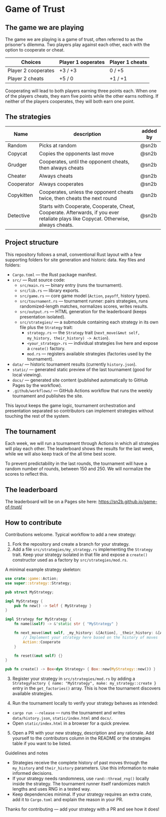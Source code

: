 # Game of Trust

## The game we are playing

The game we are playing is a game of trust, often referred to as the prisoner's dilemma. Two players play against each other, each with the option to cooperate or cheat.

| Choices                     | Player 1 ooperates | Player 1 cheats |
|-----------------------------|--------------------|-----------------------------|
| Player 2 cooperates          | +3 / +3            |  0 / +5                     |
| Player 2 cheats | +5 /  0            | +1 / +1                     |

Cooperating will lead to both players earning three points each. When one of the players cheats, they earn five points while the other earns nothing. If neither of the players cooperates, they will both earn one point.

## The strategies

| Name       | description                                                                                                                         | added by |
|------------|-------------------------------------------------------------------------------------------------------------------------------------|----------|
| Random     | Picks at random                                                                                                                     | @sn2b    |
| Copycat    | Copies the opponents last move                                                                                                      | @sn2b    |
| Grudger    | Cooperates, until the opponent cheats, then always cheats                                                                           | @sn2b    |
| Cheater    | Always cheats                                                                                                                       | @sn2b    |
| Cooperator | Always cooperates                                                                                                                   | @sn2b    |
| Copykitten | Cooperates, unless the opponent cheats twice, then cheats the next round                                                            | @sn2b    |
| Detective  | Starts with Cooperate, Cooperate, Cheat, Cooperate. Afterwards, if you ever retaliate plays like Copycat. Otherwise, always cheats. | @sn2b    |

## Project structure

This repository follows a small, conventional Rust layout with a few supporting folders for site generation and historic data. Key files and folders:

- `Cargo.toml` — the Rust package manifest.
- `src/` — Rust source code:
  - `src/main.rs` — binary entry (runs the tournament).
  - `src/lib.rs` — library exports.
  - `src/game.rs` — core game model (`Action`, `payoff`, history types).
  - `src/tournament.rs` — tournament runner: pairs strategies, runs randomized-length matches, normalizes scores, writes results.
  - `src/output.rs` — HTML generation for the leaderboard (keeps presentation isolated).
  - `src/strategies/` — a submodule containing each strategy in its own file plus the `Strategy` trait:
    - `strategy.rs` — the `Strategy` trait (`next_move(&mut self, my_history, their_history) -> Action`).
    - `<your_strategy>.rs` — individual strategies live here and expose a `create()` factory.
    - `mod.rs` — registers available strategies (factories used by the tournament).
- `data/` — historic tournament results (currently `history.json`).
- `static/` — generated static preview of the last tournament (good for local viewing).
- `docs/` — generated site content (published automatically to GitHub Pages by the workflow).
- `.github/workflows/` — GitHub Actions workflow that runs the weekly tournament and publishes the site.

This layout keeps the game logic, tournament orchestration and presentation separated so contributors can implement strategies without touching the rest of the system.

## The tournament

Each week, we will run a tournament through Actions in which all strategies will play each other. The leaderboard shows the results for the last week, while we will also keep track of the all time best score.

To prevent predictability in the last rounds, the tournament will have a random number of rounds, between 150 and 250. We will normalize the scores to reflect this.

## The leaderboard

The leaderboard will be on a Pages site here: https://sn2b.github.io/game-of-trust/

## How to contribute

Contributions welcome. Typical workflow to add a new strategy:

1. Fork the repository and create a branch for your strategy.
2. Add a file `src/strategies/my_strategy.rs` implementing the `Strategy` trait. Keep your strategy isolated in that file and expose a `create()` constructor used as a factory by `src/strategies/mod.rs`.

A minimal example strategy skeleton:

```rust
use crate::game::Action;
use super::strategy::Strategy;

pub struct MyStrategy;

impl MyStrategy {
    pub fn new() -> Self { MyStrategy }
}

impl Strategy for MyStrategy {
    fn name(&self) -> &'static str { "MyStrategy" }

    fn next_move(&mut self, _my_history: &[Action], _their_history: &[Action]) -> Action {
        // Implement your strategy here based on the history of moves
        Action::Cooperate
    }

    fn reset(&mut self) {}
}

pub fn create() -> Box<dyn Strategy> { Box::new(MyStrategy::new()) }
```

3. Register your strategy in `src/strategies/mod.rs` by adding a `StrategyFactory { name: "MyStrategy", make: my_strategy::create }` entry in the `get_factories()` array. This is how the tournament discovers available strategies.

4. Run the tournament locally to verify your strategy behaves as intended:

- `cargo run --release` — runs the tournament and writes `data/history.json`, `static/index.html` and `docs/`.
- Open `static/index.html` in a browser for a quick preview.

5. Open a PR with your new strategy, description and any rationale. Add yourself to the contributors column in the README or the strategies table if you want to be listed.

Guidelines and notes

- Strategies receive the complete history of past moves through the `my_history` and `their_history` parameters. Use this information to make informed decisions.
- If your strategy needs randomness, use `rand::thread_rng()` locally inside the strategy. The tournament runner itself randomizes match lengths and uses RNG in a tested way.
- Keep dependencies minimal. If your strategy requires an extra crate, add it to `Cargo.toml` and explain the reason in your PR.

Thanks for contributing — add your strategy with a PR and see how it does!
